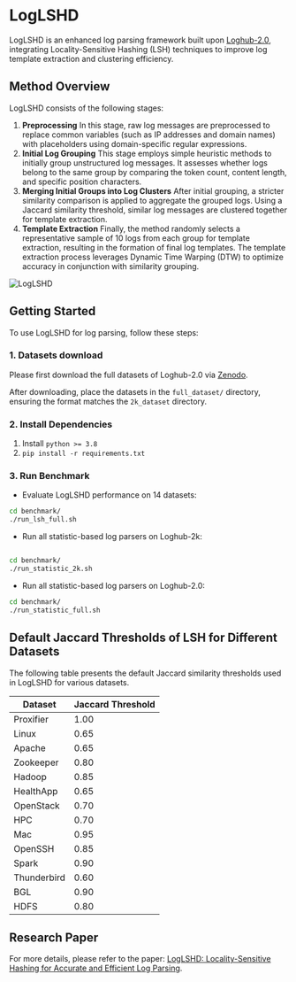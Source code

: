 # LogLSHD

LogLSHD is an enhanced log parsing framework built upon [Loghub-2.0](https://github.com/logpai/loghub-2.0), integrating Locality-Sensitive Hashing (LSH) techniques to improve log template extraction and clustering efficiency.

## Method Overview
LogLSHD consists of the following stages:
1. **Preprocessing**
In this stage, raw log messages are preprocessed to replace common variables (such as IP addresses and domain names) with placeholders using domain-specific regular expressions.
2. **Initial Log Grouping**
This stage employs simple heuristic methods to initially group unstructured log messages. It assesses whether logs belong to the same group by comparing the token count, content length, and specific position characters.
3. **Merging Initial Groups into Log Clusters** 
After initial grouping, a stricter similarity comparison is applied to aggregate the grouped logs. Using a Jaccard similarity threshold, similar log messages are clustered together for template extraction.
4. **Template Extraction**
Finally, the method randomly selects a representative sample of 10 logs from each group for template extraction, resulting in the formation of final log templates. The template extraction process leverages Dynamic Time Warping (DTW) to optimize accuracy in conjunction with similarity grouping.

![LogLSHD](https://i.imgur.com/sKK1LA0.png "Structure of LogLSHD.")

## Getting Started

To use LogLSHD for log parsing, follow these steps:

### 1. Datasets download

Please first download the full datasets of Loghub-2.0 via [Zenodo](https://zenodo.org/record/8275861).

After downloading, place the datasets in the `full_dataset/` directory, ensuring the format matches the `2k_dataset` directory.

### 2. Install Dependencies

1. Install ```python >= 3.8```
2. ```pip install -r requirements.txt```

### 3. Run Benchmark


- Evaluate LogLSHD performance on 14 datasets:

```bash
cd benchmark/
./run_lsh_full.sh
```

- Run all statistic-based log parsers on Loghub-2k:

```bash

cd benchmark/
./run_statistic_2k.sh
```

- Run all statistic-based log parsers on Loghub-2.0:

```bash
cd benchmark/
./run_statistic_full.sh
```

## Default Jaccard Thresholds of LSH for Different Datasets

The following table presents the default Jaccard similarity thresholds used in LogLSHD for various datasets.

| Dataset     | Jaccard Threshold |
|------------|------------------|
| Proxifier  | 1.00             |
| Linux      | 0.65             |
| Apache     | 0.65             |
| Zookeeper  | 0.80             |
| Hadoop     | 0.85             |
| HealthApp  | 0.65             |
| OpenStack  | 0.70             |
| HPC        | 0.70             |
| Mac        | 0.95             |
| OpenSSH    | 0.85             |
| Spark      | 0.90             |
| Thunderbird| 0.60             |
| BGL        | 0.90             |
| HDFS       | 0.80             |

## Research Paper

For more details, please refer to the paper: [LogLSHD: Locality-Sensitive Hashing for Accurate and Efficient Log Parsing](https://arxiv.org/abs/2504.02172).